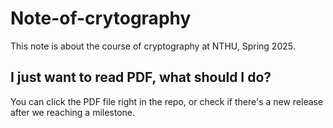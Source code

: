 # Note-of-crytography
This note is about the course of cryptography at NTHU, Spring 2025.

## I just want to read PDF, what should I do?
You can click the PDF file right in the repo, or check if there's a new release after we reaching a milestone.
